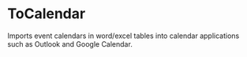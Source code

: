 # ToCalendar
Imports event calendars in word/excel tables into calendar applications such as Outlook and Google Calendar.
